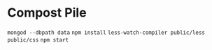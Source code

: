 # Compost Pile

`mongod --dbpath data`
`npm install`
`less-watch-compiler public/less public/css`
`npm start`
